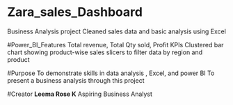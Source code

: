 # Zara_sales_Dashboard
Business Analysis project
Cleaned sales data and basic analysis using Excel

#Power_BI_Features
Total revenue, Total Qty sold, Profit KPIs
Clustered bar chart showing product-wise sales
slicers to filter data by region and product

#Purpose
To demonstrate skills in data analysis , Excel, and power BI
To present a business analysis through this project

#Creator
**Leema Rose K**
Aspiring Business Analyst
